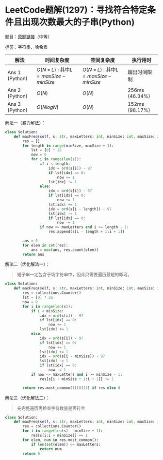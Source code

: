 # LeetCode题解(1297)：寻找符合特定条件且出现次数最大的子串(Python)

题目：[原题链接](https://leetcode-cn.com/problems/maximum-number-of-occurrences-of-a-substring/)（中等）

标签：字符串、哈希表

| 解法           | 时间复杂度                         | 空间复杂度                         | 执行用时       |
| -------------- | ---------------------------------- | ---------------------------------- | -------------- |
| Ans 1 (Python) | $O(N×L)$ : 其中$L=maxSize-minSize$ | $O(N×L)$ : 其中$L=maxSize-minSize$ | 超出时间限制   |
| Ans 2 (Python) | $O(N)$                             | $O(N)$                             | 256ms (46.34%) |
| Ans 3 (Python) | $O(NlogN)$                         | $O(N)$                             | 152ms (98.17%) |

解法一（暴力解法）：

```python
class Solution:
    def maxFreq(self, s: str, maxLetters: int, minSize: int, maxSize: int) -> int:
        res = []
        for length in range(minSize, maxSize + 1):
            lst = [0] * 26
            now = 0
            for i in range(len(s)):
                if i < length:
                    idx = ord(s[i]) - 97
                    if lst[idx] == 0:
                        now += 1
                    lst[idx] += 1
                else:
                    idx = ord(s[i]) - 97
                    if lst[idx] == 0:
                        now += 1
                    lst[idx] += 1
                    idx = ord(s[i - length]) - 97
                    lst[idx] -= 1
                    if lst[idx] == 0:
                        now -= 1
                if now <= maxLetters and i >= length - 1:
                    res.append(s[i - length + 1:i + 1])
                    
        ans = 0
        for elem in set(res):
            ans = max(ans, res.count(elem))
        return ans
```

解法二（优化解法一）：

> 短子串一定包含于场字符串中，因此只需要遍历最短的即可。

```python
class Solution:
    def maxFreq(self, s: str, maxLetters: int, minSize: int, maxSize: int) -> int:
        res = collections.Counter()
        lst = [0] * 26
        now = 0
        for i in range(len(s)):
            if i < minSize:
                idx = ord(s[i]) - 97
                if lst[idx] == 0:
                    now += 1
                lst[idx] += 1
            else:
                idx = ord(s[i]) - 97
                if lst[idx] == 0:
                    now += 1
                lst[idx] += 1
                idx = ord(s[i - minSize]) - 97
                lst[idx] -= 1
                if lst[idx] == 0:
                    now -= 1
            if now <= maxLetters and i >= minSize - 1:
                res[s[i - minSize + 1:i + 1]] += 1

        return res.most_common(1)[0][1] if res else 0
```

解法三（优化解法二）：

> 先完整遍历再检查字符数量是否符合

```python
class Solution:
    def maxFreq(self, s: str, maxLetters: int, minSize: int, maxSize: int) -> int:
        res = collections.Counter()
        for i in range(len(s) - minSize + 1):
            res[s[i:i + minSize]] += 1
        for elem, num in res.most_common():
            if len(set(elem)) <= maxLetters:
                return num
        return 0
```